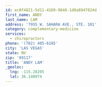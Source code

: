 ```yaml
---
id: ec0f4821-5d11-4169-9848-1d8a8947024d
first_name: ANDY
last_name: LAM
address: '7955 W. SAHARA AVE., STE. 101'
category: complementary-medicine
services:
  - chiropractors
phone: '(702) 405-6105'
city: 'LAS VEGAS'
state: NV
zip: '89117'
title: 'ANDY LAM'
_geoloc:
  lng: -115.28205
  lat: 36.140974
---
```

